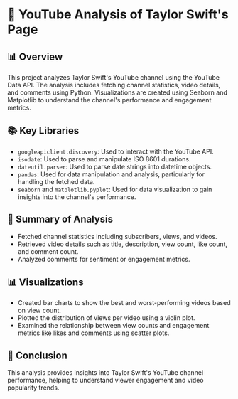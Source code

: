 # 🎥 YouTube Analysis of Taylor Swift's Page

## 📊 Overview
This project analyzes Taylor Swift's YouTube channel using the YouTube Data API. The analysis includes fetching channel statistics, video details, and comments using Python. Visualizations are created using Seaborn and Matplotlib to understand the channel's performance and engagement metrics.

## 📚 Key Libraries
- `googleapiclient.discovery`: Used to interact with the YouTube API.
- `isodate`: Used to parse and manipulate ISO 8601 durations.
- `dateutil.parser`: Used to parse date strings into datetime objects.
- `pandas`: Used for data manipulation and analysis, particularly for handling the fetched data.
- `seaborn` and `matplotlib.pyplot`: Used for data visualization to gain insights into the channel's performance.

## 📝 Summary of Analysis
- Fetched channel statistics including subscribers, views, and videos.
- Retrieved video details such as title, description, view count, like count, and comment count.
- Analyzed comments for sentiment or engagement metrics.

## 📊 Visualizations
- Created bar charts to show the best and worst-performing videos based on view count.
- Plotted the distribution of views per video using a violin plot.
- Examined the relationship between view counts and engagement metrics like likes and comments using scatter plots.

## 🎯 Conclusion
This analysis provides insights into Taylor Swift's YouTube channel performance, helping to understand viewer engagement and video popularity trends.

